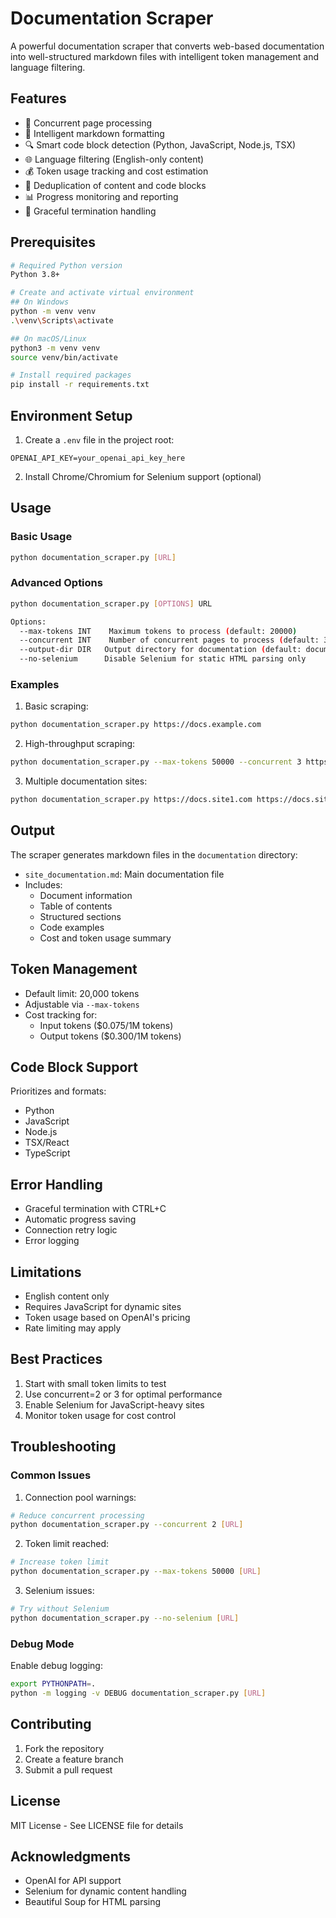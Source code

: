 # Documentation Scraper

A powerful documentation scraper that converts web-based documentation into well-structured markdown files with intelligent token management and language filtering.

## Features

- 🔄 Concurrent page processing
- 📝 Intelligent markdown formatting
- 🔍 Smart code block detection (Python, JavaScript, Node.js, TSX)
- 🌐 Language filtering (English-only content)
- 💰 Token usage tracking and cost estimation
- 🔄 Deduplication of content and code blocks
- 📊 Progress monitoring and reporting
- 🛑 Graceful termination handling

## Prerequisites

```bash
# Required Python version
Python 3.8+

# Create and activate virtual environment
## On Windows
python -m venv venv
.\venv\Scripts\activate

## On macOS/Linux
python3 -m venv venv
source venv/bin/activate

# Install required packages
pip install -r requirements.txt
```

## Environment Setup

1. Create a `.env` file in the project root:

```env
OPENAI_API_KEY=your_openai_api_key_here
```

2. Install Chrome/Chromium for Selenium support (optional)

## Usage

### Basic Usage

```bash
python documentation_scraper.py [URL]
```

### Advanced Options

```bash
python documentation_scraper.py [OPTIONS] URL

Options:
  --max-tokens INT    Maximum tokens to process (default: 20000)
  --concurrent INT    Number of concurrent pages to process (default: 3)
  --output-dir DIR   Output directory for documentation (default: documentation)
  --no-selenium      Disable Selenium for static HTML parsing only
```

### Examples

1. Basic scraping:

```bash
python documentation_scraper.py https://docs.example.com
```

2. High-throughput scraping:

```bash
python documentation_scraper.py --max-tokens 50000 --concurrent 3 https://docs.example.com
```

3. Multiple documentation sites:

```bash
python documentation_scraper.py https://docs.site1.com https://docs.site2.com
```

## Output

The scraper generates markdown files in the `documentation` directory:

- `site_documentation.md`: Main documentation file
- Includes:
  - Document information
  - Table of contents
  - Structured sections
  - Code examples
  - Cost and token usage summary

## Token Management

- Default limit: 20,000 tokens
- Adjustable via `--max-tokens`
- Cost tracking for:
  - Input tokens ($0.075/1M tokens)
  - Output tokens ($0.300/1M tokens)

## Code Block Support

Prioritizes and formats:

- Python
- JavaScript
- Node.js
- TSX/React
- TypeScript

## Error Handling

- Graceful termination with CTRL+C
- Automatic progress saving
- Connection retry logic
- Error logging

## Limitations

- English content only
- Requires JavaScript for dynamic sites
- Token usage based on OpenAI's pricing
- Rate limiting may apply

## Best Practices

1. Start with small token limits to test
2. Use concurrent=2 or 3 for optimal performance
3. Enable Selenium for JavaScript-heavy sites
4. Monitor token usage for cost control

## Troubleshooting

### Common Issues

1. Connection pool warnings:

```bash
# Reduce concurrent processing
python documentation_scraper.py --concurrent 2 [URL]
```

2. Token limit reached:

```bash
# Increase token limit
python documentation_scraper.py --max-tokens 50000 [URL]
```

3. Selenium issues:

```bash
# Try without Selenium
python documentation_scraper.py --no-selenium [URL]
```

### Debug Mode

Enable debug logging:

```bash
export PYTHONPATH=.
python -m logging -v DEBUG documentation_scraper.py [URL]
```

## Contributing

1. Fork the repository
2. Create a feature branch
3. Submit a pull request

## License

MIT License - See LICENSE file for details

## Acknowledgments

- OpenAI for API support
- Selenium for dynamic content handling
- Beautiful Soup for HTML parsing
